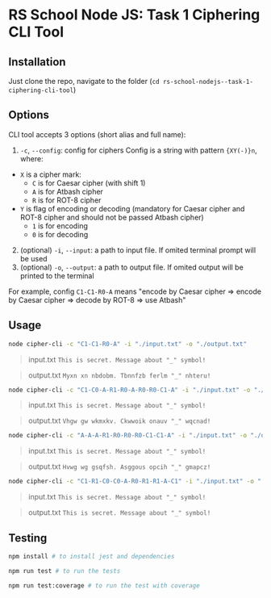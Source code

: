 RS School Node JS: Task 1 Ciphering CLI Tool
===

Installation
---
Just clone the repo, navigate to the folder (`cd rs-school-nodejs--task-1-ciphering-cli-tool`)

Options
---
CLI tool accepts 3 options (short alias and full name):

1.  `-c`, `--config`: config for ciphers
Config is a string with pattern `{XY(-)}n`, where:
  * `X` is a cipher mark:
    * `C` is for Caesar cipher (with shift 1)
    * `A` is for Atbash cipher
    * `R` is for ROT-8 cipher
  * `Y` is flag of encoding or decoding (mandatory for Caesar cipher and ROT-8 cipher and should not be passed Atbash cipher)
    * `1` is for encoding
    * `0` is for decoding
2.  (optional) `-i`, `--input`: a path to input file. If omited terminal prompt will be used
3.  (optional) `-o`, `--output`: a path to output file. If omited output will be printed to the terminal

For example, config `C1-C1-R0-A` means "encode by Caesar cipher => encode by Caesar cipher => decode by ROT-8 => use Atbash"

Usage
---

```sh
node cipher-cli -c "C1-C1-R0-A" -i "./input.txt" -o "./output.txt"
```

> input.txt
> `This is secret. Message about "_" symbol!`

> output.txt
> `Myxn xn nbdobm. Tbnnfzb ferlm "_" nhteru!`

```sh
node cipher-cli -c "C1-C0-A-R1-R0-A-R0-R0-C1-A" -i "./input.txt" -o "./output.txt"
```

> input.txt
> `This is secret. Message about "_" symbol!`

> output.txt
> `Vhgw gw wkmxkv. Ckwwoik onauv "_" wqcnad!`

```sh
node cipher-cli -c "A-A-A-R1-R0-R0-R0-C1-C1-A" -i "./input.txt" -o "./output.txt"
```

> input.txt
> `This is secret. Message about "_" symbol!`

> output.txt
> `Hvwg wg gsqfsh. Asggous opcih "_" gmapcz!`

```sh
node cipher-cli -c "C1-R1-C0-C0-A-R0-R1-R1-A-C1" -i "./input.txt" -o "./output.txt"
```

> input.txt
> `This is secret. Message about "_" symbol!`

> output.txt
> `This is secret. Message about "_" symbol!`

Testing
---
```sh
npm install # to install jest and dependencies

npm run test # to run the tests

npm run test:coverage # to run the test with coverage
```
